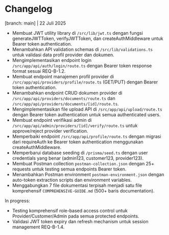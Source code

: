 # Changelog

[branch: main] | 22 Juli 2025

- Membuat JWT utility library di `/src/lib/jwt.ts` dengan fungsi generateJWTToken, verifyJWTToken, dan createAuthMiddleware untuk Bearer token authentication.
- Menambahkan API validation schemas di `/src/lib/validations.ts` untuk validasi data profil provider dan dokumen.
- Mengimplementasikan endpoint login `/src/app/api/auth/login/route.ts` dengan Bearer token response format sesuai REQ-B-1.2.
- Membuat endpoint manajemen profil provider di `/src/app/api/providers/profile/route.ts` (GET/PUT) dengan Bearer token authentication.
- Menambahkan endpoint CRUD dokumen provider di `/src/app/api/providers/documents/route.ts` dan `/src/app/api/providers/documents/[id]/route.ts`.
- Mengimplementasikan file upload API di `/src/app/api/upload/route.ts` dengan Bearer token authentication untuk semua authenticated users.
- Membuat endpoint verifikasi admin di `/src/app/api/admin/providers/[id]/verify/route.ts` untuk approve/reject provider verification.
- Memperbaiki endpoint `/src/app/api/profile/route.ts` dengan migrasi dari requireAuth ke Bearer token authentication menggunakan createAuthMiddleware.
- Memperbarui database seeding di `/prisma/seed.ts` dengan user credentials yang benar (admin123, customer123, provider123).
- Membuat Postman collection `postman-collection.json` dengan 25+ requests untuk testing semua endpoints Bearer token.
- Menambahkan Postman environment `postman-environment.json` dengan auto-token extraction scripts dan environment variables.
- Menggabungkan 7 file dokumentasi terpisah menjadi satu file komprehensif `COMPREHENSIVE-GUIDE.md` (500+ baris documentation).

In progress:
- Testing komprehensif role-based access control untuk Provider/Customer/Admin pada semua protected endpoints.
- Validasi JWT token expiry dan refresh mechanism untuk session management REQ-B-1.4.
